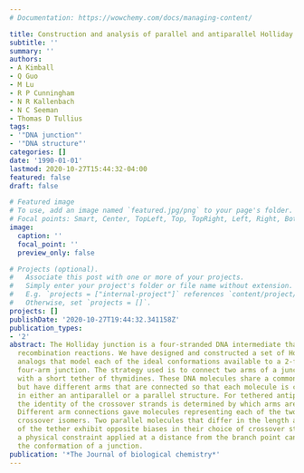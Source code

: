```yaml
---
# Documentation: https://wowchemy.com/docs/managing-content/

title: Construction and analysis of parallel and antiparallel Holliday junctions
subtitle: ''
summary: ''
authors:
- A Kimball
- Q Guo
- M Lu
- R P Cunningham
- N R Kallenbach
- N C Seeman
- Thomas D Tullius
tags:
- '"DNA junction"'
- '"DNA structure"'
categories: []
date: '1990-01-01'
lastmod: 2020-10-27T15:44:32-04:00
featured: false
draft: false

# Featured image
# To use, add an image named `featured.jpg/png` to your page's folder.
# Focal points: Smart, Center, TopLeft, Top, TopRight, Left, Right, BottomLeft, Bottom, BottomRight.
image:
  caption: ''
  focal_point: ''
  preview_only: false

# Projects (optional).
#   Associate this post with one or more of your projects.
#   Simply enter your project's folder or file name without extension.
#   E.g. `projects = ["internal-project"]` references `content/project/deep-learning/index.md`.
#   Otherwise, set `projects = []`.
projects: []
publishDate: '2020-10-27T19:44:32.341158Z'
publication_types:
- '2'
abstract: The Holliday junction is a four-stranded DNA intermediate that arises during
  recombination reactions. We have designed and constructed a set of Holliday junction
  analogs that model each of the ideal conformations available to a 2-fold symmetric
  four-arm junction. The strategy used is to connect two arms of a junction molecule
  with a short tether of thymidines. These DNA molecules share a common core sequence
  but have different arms that are connected so that each molecule is constrained
  in either an antiparallel or a parallel structure. For tethered antiparallel molecules
  the identity of the crossover strands is determined by which arms are connected.
  Different arm connections gave molecules representing each of the two antiparallel
  crossover isomers. Two parallel molecules that differ in the length and position
  of the tether exhibit opposite biases in their choice of crossover strands. Thus,
  a physical constraint applied at a distance from the branch point can determine
  the conformation of a junction.
publication: '*The Journal of biological chemistry*'
---
```


